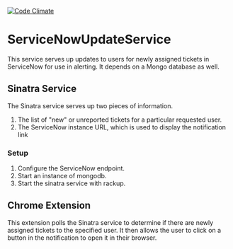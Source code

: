 [![Code Climate](https://codeclimate.com/github/dmfranko/ServiceNowUpdateService/badges/gpa.svg)](https://codeclimate.com/github/dmfranko/ServiceNowUpdateService)

ServiceNowUpdateService
=======================

This service serves up updates to users for newly assigned tickets in ServiceNow for use in alerting.  It depends on a Mongo database as well.

Sinatra Service
---------------
The Sinatra service serves up two pieces of information.

1. The list of "new" or unreported tickets for a particular requested user.
2. The ServiceNow instance URL, which is used to display the notification link

### Setup

1. Configure the ServiceNow endpoint.
2. Start an instance of mongodb.
2. Start the sinatra service with rackup.

Chrome Extension
----------------

This extension polls the Sinatra service to determine if there are newly assigned tickets to the specified user.  It then allows the user to click on a button in the notification to open it in their browser.

